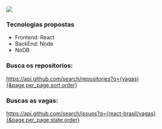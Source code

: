<img src="https://i.imgur.com/OFhvhGa.png" />

### Tecnologias propostas
- Frontend: React 
- BackEnd: Node
- NoDB

### Busca os repositorios:

https://api.github.com/search/repositories?q={vagas}{&page,per_page,sort,order}

### Buscas as vagas:

https://api.github.com/search/issues?q={react-brasil/vagas}{&page,per_page,state,order}
